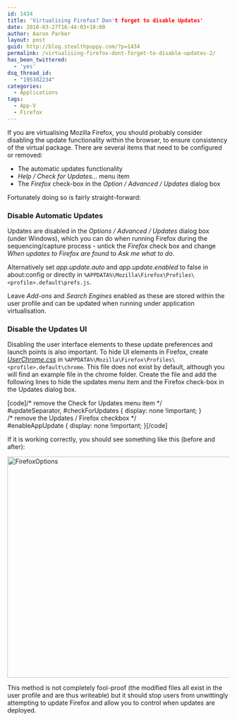 ```yaml
---
id: 1434
title: 'Virtualising Firefox? Don't forget to disable Updates'
date: 2010-03-27T16:44:03+10:00
author: Aaron Parker
layout: post
guid: http://blog.stealthpuppy.com/?p=1434
permalink: /virtualising-firefox-dont-forget-to-disable-updates-2/
has_been_twittered:
  - 'yes'
dsq_thread_id:
  - "195382234"
categories:
  - Applications
tags:
  - App-V
  - Firefox
---
```

If you are virtualising Mozilla Firefox, you should probably consider disabling the update functionality within the browser, to ensure consistency of the virtual package. There are several items that need to be configured or removed:

  * The automatic updates functionality
  * _Help / Check for Updates..._ menu item
  * The _Firefox_ check-box in the _Option / Advanced / Updates_ dialog box

Fortunately doing so is fairly straight-forward:

### Disable Automatic Updates

Updates are disabled in the _Options / Advanced / Updates_ dialog box (under Windows), which you can do when running Firefox during the sequencing/capture process - untick the _Firefox_ check box and change _When updates to Firefox are found_ to _Ask me what to do_.

Alternatively set _app.update.auto_ and _app.update.enabled_ to false in about:config or directly in `%APPDATA%\Mozilla\Firefox\Profiles\<profile>.default\prefs.js`.

Leave _Add-ons_ and _Search Engines_ enabled as these are stored within the user profile and can be updated when running under application virtualisation.

### Disable the Updates UI

Disabling the user interface elements to these update preferences and launch points is also important. To hide UI elements in Firefox, create _[UserChrome.css](http://www.mozilla.org/unix/customizing.html)_ in `%APPDATA%\Mozilla\Firefox\Profiles\<profile>.default\chrome`. This file does not exist by default, although you will find an example file in the chrome folder. Create the file and add the following lines to hide the updates menu item and the Firefox check-box in the Updates dialog box.

[code]/\* remove the Check for Updates menu item \*/  
#updateSeparator, #checkForUpdates { display: none !important; }  
/\* remove the Updates / Firefox checkbox \*/  
#enableAppUpdate { display: none !important; }[/code]

If it is working correctly, you should see something like this (before and after):

<img style="display: inline; border: 0px;" title="FirefoxOptions" src="http://stealthpuppy.com/wp-content/uploads/2010/03/FirefoxOptions.png" border="0" alt="FirefoxOptions" width="660" height="501" /> 

This method is not completely fool-proof (the modified files all exist in the user profile and are thus writeable) but it should stop users from unwittingly attempting to update Firefox and allow you to control when updates are deployed.